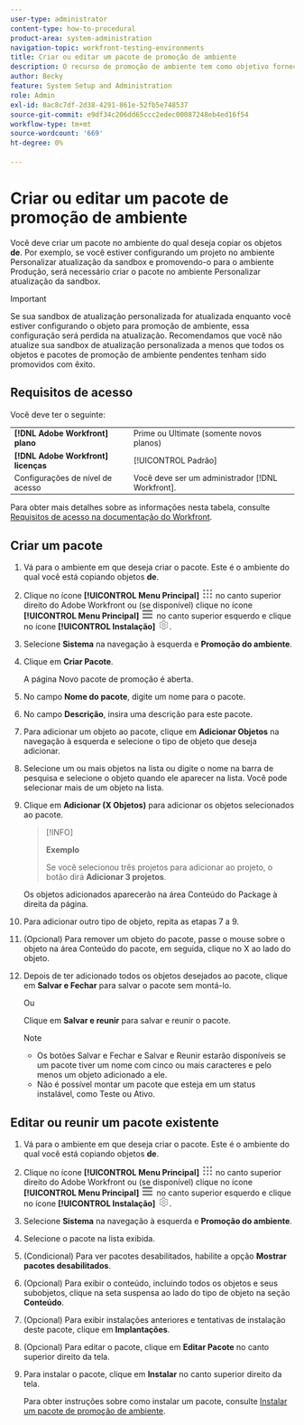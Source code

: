 ```yaml
---
user-type: administrator
content-type: how-to-procedural
product-area: system-administration
navigation-topic: workfront-testing-environments
title: Criar ou editar um pacote de promoção de ambiente
description: O recurso de promoção de ambiente tem como objetivo fornecer a capacidade de mover objetos relacionados à configuração de um ambiente para outro. Saiba como criar um pacote de promoção de ambiente que você pode instalar em um ambiente diferente.
author: Becky
feature: System Setup and Administration
role: Admin
exl-id: 0ac8c7df-2d38-4291-861e-52fb5e748537
source-git-commit: e9df34c206dd65ccc2edec00087248eb4ed16f54
workflow-type: tm+mt
source-wordcount: '669'
ht-degree: 0%

---
```


# Criar ou editar um pacote de promoção de ambiente

Você deve criar um pacote no ambiente do qual deseja copiar os objetos **de**. Por exemplo, se você estiver configurando um projeto no ambiente Personalizar atualização da sandbox e promovendo-o para o ambiente Produção, será necessário criar o pacote no ambiente Personalizar atualização da sandbox.

>[!IMPORTANT]
>
>Se sua sandbox de atualização personalizada for atualizada enquanto você estiver configurando o objeto para promoção de ambiente, essa configuração será perdida na atualização. Recomendamos que você não atualize sua sandbox de atualização personalizada a menos que todos os objetos e pacotes de promoção de ambiente pendentes tenham sido promovidos com êxito.

## Requisitos de acesso

Você deve ter o seguinte:

<table>
  <tr>
   <td><strong>[!DNL Adobe Workfront] plano</strong>
   </td>
   <td> Prime ou Ultimate (somente novos planos)
   </td>
  </tr>
  <tr>
   <td><strong>[!DNL Adobe Workfront] licenças</strong>
   </td>
   <td> [!UICONTROL Padrão]
   </td>
  </tr>
   <tr>
   <td>Configurações de nível de acesso
   </td>
   <td>Você deve ser um administrador [!DNL Workfront].
   </td>
  </tr>
</table>

Para obter mais detalhes sobre as informações nesta tabela, consulte [Requisitos de acesso na documentação do Workfront](/help/quicksilver/administration-and-setup/add-users/access-levels-and-object-permissions/access-level-requirements-in-documentation.md).

## Criar um pacote

1. Vá para o ambiente em que deseja criar o pacote. Este é o ambiente do qual você está copiando objetos **de**.
1. Clique no ícone **[!UICONTROL Menu Principal]** ![Menu Principal](/help/_includes/assets/main-menu-icon.png) no canto superior direito do Adobe Workfront ou (se disponível) clique no ícone **[!UICONTROL Menu Principal]** ![Menu Principal](/help/_includes/assets/main-menu-icon-left-nav.png) no canto superior esquerdo e clique no ícone **[!UICONTROL Instalação]** ![Instalação](/help/_includes/assets/gear-icon-setup.png).
1. Selecione **Sistema** na navegação à esquerda e **Promoção do ambiente**.
1. Clique em **Criar Pacote**.

   A página Novo pacote de promoção é aberta.

1. No campo **Nome do pacote**, digite um nome para o pacote.
1. No campo **Descrição**, insira uma descrição para este pacote.
1. Para adicionar um objeto ao pacote, clique em **Adicionar Objetos** na navegação à esquerda e selecione o tipo de objeto que deseja adicionar.
1. Selecione um ou mais objetos na lista ou digite o nome na barra de pesquisa e selecione o objeto quando ele aparecer na lista. Você pode selecionar mais de um objeto na lista.
1. Clique em **Adicionar (X Objetos)** para adicionar os objetos selecionados ao pacote.

   >[!INFO]
   >
   >**Exemplo**
   >
   >Se você selecionou três projetos para adicionar ao projeto, o botão dirá **Adicionar 3 projetos**.

   Os objetos adicionados aparecerão na área Conteúdo do Package à direita da página.

1. Para adicionar outro tipo de objeto, repita as etapas 7 a 9.
1. (Opcional) Para remover um objeto do pacote, passe o mouse sobre o objeto na área Conteúdo do pacote, em seguida, clique no X ao lado do objeto.
1. Depois de ter adicionado todos os objetos desejados ao pacote, clique em **Salvar e Fechar** para salvar o pacote sem montá-lo.

   Ou

   Clique em **Salvar e reunir** para salvar e reunir o pacote.

   >[!NOTE]
   >
   >* Os botões Salvar e Fechar e Salvar e Reunir estarão disponíveis se um pacote tiver um nome com cinco ou mais caracteres e pelo menos um objeto adicionado a ele.
   >* Não é possível montar um pacote que esteja em um status instalável, como Teste ou Ativo.

## Editar ou reunir um pacote existente

1. Vá para o ambiente em que deseja criar o pacote. Este é o ambiente do qual você está copiando objetos **de**.
1. Clique no ícone **[!UICONTROL Menu Principal]** ![Menu Principal](/help/_includes/assets/main-menu-icon.png) no canto superior direito do Adobe Workfront ou (se disponível) clique no ícone **[!UICONTROL Menu Principal]** ![Menu Principal](/help/_includes/assets/main-menu-icon-left-nav.png) no canto superior esquerdo e clique no ícone **[!UICONTROL Instalação]** ![Instalação](/help/_includes/assets/gear-icon-setup.png).
1. Selecione **Sistema** na navegação à esquerda e **Promoção do ambiente**.
1. Selecione o pacote na lista exibida.
1. (Condicional) Para ver pacotes desabilitados, habilite a opção **Mostrar pacotes desabilitados**.
1. (Opcional) Para exibir o conteúdo, incluindo todos os objetos e seus subobjetos, clique na seta suspensa ao lado do tipo de objeto na seção **Conteúdo**.
1. (Opcional) Para exibir instalações anteriores e tentativas de instalação deste pacote, clique em **Implantações**.
1. (Opcional) Para editar o pacote, clique em **Editar Pacote** no canto superior direito da tela.
1. Para instalar o pacote, clique em **Instalar** no canto superior direito da tela.

   Para obter instruções sobre como instalar um pacote, consulte [Instalar um pacote de promoção de ambiente](/help/quicksilver/administration-and-setup/set-up-workfront/workfront-testing-environments/environment-promotion-install-package.md).
